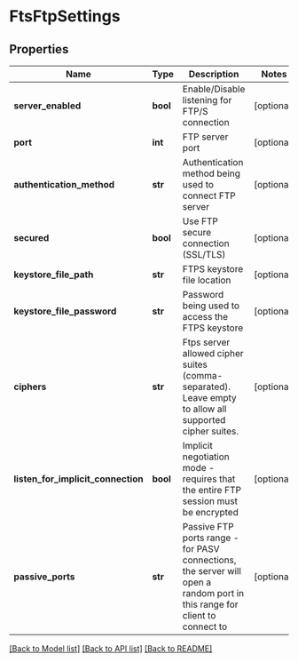 # FtsFtpSettings

## Properties
Name | Type | Description | Notes
------------ | ------------- | ------------- | -------------
**server_enabled** | **bool** | Enable/Disable listening for FTP/S connection | [optional] 
**port** | **int** | FTP server port | [optional] 
**authentication_method** | **str** | Authentication method being used to connect FTP server | [optional] 
**secured** | **bool** | Use FTP secure connection (SSL/TLS) | [optional] 
**keystore_file_path** | **str** | FTPS keystore file location | [optional] 
**keystore_file_password** | **str** | Password being used to access the FTPS keystore | [optional] 
**ciphers** | **str** | Ftps server allowed cipher suites (comma-separated). Leave empty to allow all supported cipher suites. | [optional] 
**listen_for_implicit_connection** | **bool** | Implicit negotiation mode - requires that the entire FTP session must be encrypted | [optional] 
**passive_ports** | **str** | Passive FTP ports range - for PASV connections, the server will open a random port in this range for client to connect to | [optional] 

[[Back to Model list]](../README.md#documentation-for-models) [[Back to API list]](../README.md#documentation-for-api-endpoints) [[Back to README]](../README.md)



